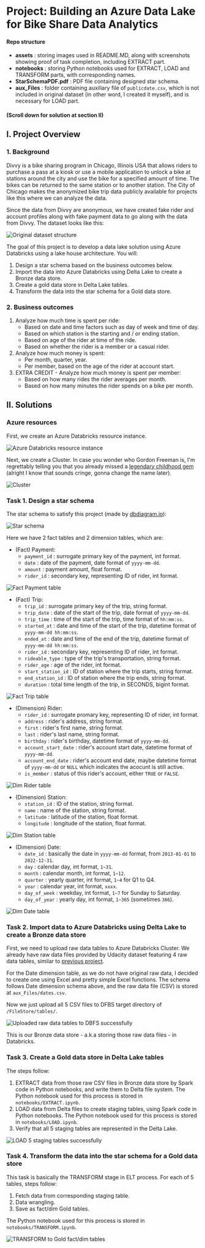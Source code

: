 # Project: Building an Azure Data Lake for Bike Share Data Analytics

#### Repo structure

- **assets** : storing images used in README.MD, along with screenshots showing proof of task completion, including EXTRACT part.
- **notebooks** : storing Python notebooks used for EXTRACT, LOAD and TRANSFORM parts, with corresponding names.
- **StarSchemaPDF.pdf** : PDF file containing designed star schema.
- **aux_Files** : folder containing auxiliary file of `publicdate.csv`, which is not included in original dataset (in other word, I created it myself), and is necessary for LOAD part.

#### (Scroll down for solution at section II)

## I. Project Overview

### 1. Background

Divvy is a bike sharing program in Chicago, Illinois USA that allows riders to purchase a pass at a kiosk or use a mobile application to unlock a bike at stations around the city and use the bike for a specified amount of time. The bikes can be returned to the same station or to another station. The City of Chicago makes the anonymized bike trip data publicly available for projects like this where we can analyze the data.

Since the data from Divvy are anonymous, we have created fake rider and account profiles along with fake payment data to go along with the data from Divvy. The dataset looks like this:

![Original dataset structure](./assets/original_dataset.png)

The goal of this project is to develop a data lake solution using Azure Databricks using a lake house architecture. You will:

1. Design a star schema based on the business outcomes below.
2. Import the data into Azure Databricks using Delta Lake to create a Bronze data store.
3. Create a gold data store in Delta Lake tables.
4. Transform the data into the star schema for a Gold data store.

### 2. Business outcomes

1. Analyze how much time is spent per ride:
    - Based on date and time factors such as day of week and time of day.
    - Based on which station is the starting and / or ending station.
    - Based on age of the rider at time of the ride.
    - Based on whether the rider is a member or a casual rider.
2. Analyze how much money is spent:
    - Per month, quarter, year.
    - Per member, based on the age of the rider at account start.
3. EXTRA CREDIT - Analyze how much money is spent per member:
    - Based on how many rides the rider averages per month.
    - Based on how many minutes the rider spends on a bike per month.


## II. Solutions

### Azure resources

First, we create an Azure Databricks resource instance.

![Azure Databricks resource instance](./assets/Task2.1.AzureDatabricks.png)

Next, we create a Cluster. In case you wonder who Gordon Freeman is, I'm regrettably telling you that you already missed a [legendary childhood gem](https://store.steampowered.com/app/70/HalfLife/) (alright I know that sounds cringe, gonna change the name later).

![Cluster](./assets/Task2.2.Cluster.png)

### Task 1. Design a star schema

The star schema to satisfy this project (made by [dbdiagram.io](https://dbdiagram.io/home)):

![Star schema](./assets/Task2.DesignStarSchema.png)

Here we have 2 fact tables and 2 dimension tables, which are:

- (Fact) Payment:
    + `payment_id` : surrogate primary key of the payment, int format.
    + `date` : date of the payment, date format of `yyyy-mm-dd`.
    + `amount` : payment amount, float format.
    + `rider_id` : secondary key, representing ID of rider, int format.

![Fact Payment table](./assets/starSchema_Payment.png)

- (Fact) Trip:
    + `trip_id` : surrogate primary key of the trip, string format.
    + `trip_date` : date of the start of the trip, date format of `yyyy-mm-dd`.
    + `trip_time` : time of the start of the trip, time format of `hh:mm:ss`.
    + `started_at` : date and time of the start of the trip, datetime format of `yyyy-mm-dd hh:mm:ss`.
    + `ended_at` : date and time of the end of the trip, datetime format of `yyyy-mm-dd hh:mm:ss`.
    + `rider_id` : secondary key, representing ID of rider, int format.
    + `rideable_type` : type of the trip's transportation, string format.
    + `rider_age` : age of the rider, int format.
    + `start_station_id` : ID of station where the trip starts, string format.
    + `end_station_id` : ID of station where the trip ends, string format.
    + `duration` : total time length of the trip, in SECONDS, bigint format.

![Fact Trip table](./assets/starSchema_Trip.png)

- (Dimension) Rider:
    + `rider_id` : surrogate promary key, representing ID of rider, int format.
    + `address` : rider's address, string format.
    + `first` : rider's first name, string format.
    + `last` : rider's last name, string format.
    + `birthday` : rider's birthday, datetime format of `yyyy-mm-dd`.
    + `account_start_date` : rider's account start date, datetime format of `yyyy-mm-dd`.
    + `account_end_date` : rider's account end date, maybe datetime format of `yyyy-mm-dd` or `NULL` which indicates the acocunt is still active.
    + `is_member` : status of this rider's account, either `TRUE` or `FALSE`.

![Dim Rider table](./assets/starSchema_Rider.png)

- (Dimension) Station:
    + `station_id` : ID of the station, string format.
    + `name` : name of the station, string format.
    + `latitude` : latitude of the station, float format.
    + `longitude` : longitude of the station, float format.

![Dim Station table](./assets/starSchema_Station.png)

- (Dimension) Date:
    + `date_id` : basically the date in `yyyy-mm-dd` format, from `2013-01-01` to `2022-12-31`.
    + `day` : calendar day, int format, `1~31`.
    + `month` : calendar month, int format, `1~12`.
    + `quarter` : yearly quarter, int format, `1~4` for Q1 to Q4.
    + `year` : calendar year, int format, `xxxx`.
    + `day_of_week` : weekday, int format, `1~7` for Sunday to Saturday.
    + `day_of_year` : yearly day, int format, `1~365` (sometimes `366`).

![Dim Date table](./assets/starSchema_Date.png)
  
### Task 2. Import data to Azure Databricks using Delta Lake to create a Bronze data store

First, we need to upload raw data tables to Azure Databricks Cluster. We already have raw data files provided by Udacity dataset featuring 4 raw data tables, similar to [previous project](https://github.com/TranHuuNhatHuy/UdacityDataEngAzure/tree/main/II.CloudDataWarehouses).

For the Date dimension table, as we do not have original raw data, I decided to create one using Excel and pretty simple Excel functions. The schema follows Date dimension schema above, and the raw data file (CSV) is stored at `aux_Files/dates.csv`.

Now we just upload all 5 CSV files to DFBS target directory of `/FileStore/tables/`.

![Uploaded raw data tables to DBFS successfully](./assets/Task2.3.UploadDataDBFS.png)

This is our Bronze data store - a.k.a storing those raw data files - in Databricks.

### Task 3. Create a Gold data store in Delta Lake tables

The steps follow:

1. EXTRACT data from those raw CSV files in Bronze data store by Spark code in Python notebooks, and write them to Delta file system. The Python notebook used for this process is stored in `notebooks/EXTRACT.ipynb`.
2. LOAD data from Delta files to create staging tables, using Spark code in Python notebooks. The Python notebook used for this process is stored in `notebooks/LOAD.ipynb`.
3. Verify that all 5 staging tables are represented in the Delta Lake.

![LOAD 5 staging tables successfully](./assets/Task3.LoadStagingTables.png)

### Task 4. Transform the data into the star schema for a Gold data store

This task is basically the TRANSFORM stage in ELT process. For each of 5 tables, steps follow:

1. Fetch data from corresponding staging table.
2. Data wrangling.
3. Save as fact/dim Gold tables.

The Python notebook used for this process is stored in `notebooks/TRANSFORM.ipynb`.

![TRANSFORM to Gold fact/dim tables](./assets/Task4.TransformGoldTables.png)